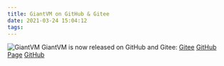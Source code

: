 ```yaml
---
title: GiantVM on GitHub & Gitee
date: 2021-03-24 15:04:12
tags:
---
```

![GiantVM](/2021/03/24/GiantVM-on-GitHub-Gitee/logo.png)
GiantVM is now released on GitHub and Gitee:
[Gitee](https://gitee.com/giantvm)
[GitHub Page](https://giantvm.github.io)
[GitHub](https://github.com/GiantVM)